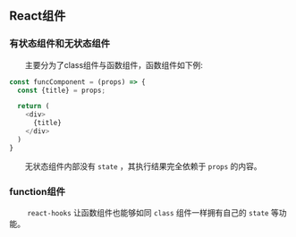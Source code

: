 ## **React组件**

### **有状态组件和无状态组件**

&emsp;&emsp;主要分为了class组件与函数组件，函数组件如下例:
```js
const funcComponent = (props) => {
  const {title} = props;

  return (
    <div>
      {title}
    </div>
  )
}
```

&emsp;&emsp;无状态组件内部没有 `state` ，其执行结果完全依赖于 `props` 的内容。


### **function组件**

&emsp;&emsp; `react-hooks` 让函数组件也能够如同 `class` 组件一样拥有自己的 `state` 等功能。

